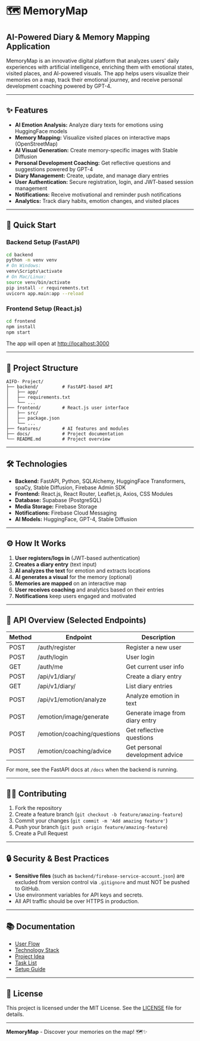 # 🗺️ MemoryMap

## AI-Powered Diary & Memory Mapping Application

MemoryMap is an innovative digital platform that analyzes users' daily experiences with artificial intelligence, enriching them with emotional states, visited places, and AI-powered visuals. The app helps users visualize their memories on a map, track their emotional journey, and receive personal development coaching powered by GPT-4.

---

## ✨ Features
- **AI Emotion Analysis:** Analyze diary texts for emotions using HuggingFace models
- **Memory Mapping:** Visualize visited places on interactive maps (OpenStreetMap)
- **AI Visual Generation:** Create memory-specific images with Stable Diffusion
- **Personal Development Coaching:** Get reflective questions and suggestions powered by GPT-4
- **Diary Management:** Create, update, and manage diary entries
- **User Authentication:** Secure registration, login, and JWT-based session management
- **Notifications:** Receive motivational and reminder push notifications
- **Analytics:** Track diary habits, emotion changes, and visited places

---

## 🚀 Quick Start

### Backend Setup (FastAPI)
```bash
cd backend
python -m venv venv
# On Windows:
venv\Scripts\activate
# On Mac/Linux:
source venv/bin/activate
pip install -r requirements.txt
uvicorn app.main:app --reload
```

### Frontend Setup (React.js)
```bash
cd frontend
npm install
npm start
```
The app will open at [http://localhost:3000](http://localhost:3000)

---

## 📁 Project Structure
```
AIFD- Project/
├── backend/         # FastAPI-based API
│   ├── app/
│   ├── requirements.txt
│   └── ...
├── frontend/        # React.js user interface
│   ├── src/
│   ├── package.json
│   └── ...
├── features/        # AI features and modules
├── docs/            # Project documentation
└── README.md        # Project overview
```

---

## 🛠️ Technologies
- **Backend:** FastAPI, Python, SQLAlchemy, HuggingFace Transformers, spaCy, Stable Diffusion, Firebase Admin SDK
- **Frontend:** React.js, React Router, Leaflet.js, Axios, CSS Modules
- **Database:** Supabase (PostgreSQL)
- **Media Storage:** Firebase Storage
- **Notifications:** Firebase Cloud Messaging
- **AI Models:** HuggingFace, GPT-4, Stable Diffusion

---

## ⚙️ How It Works
1. **User registers/logs in** (JWT-based authentication)
2. **Creates a diary entry** (text input)
3. **AI analyzes the text** for emotion and extracts locations
4. **AI generates a visual** for the memory (optional)
5. **Memories are mapped** on an interactive map
6. **User receives coaching** and analytics based on their entries
7. **Notifications** keep users engaged and motivated

---

## 📖 API Overview (Selected Endpoints)
| Method | Endpoint                        | Description                       |
|--------|----------------------------------|-----------------------------------|
| POST   | /auth/register                  | Register a new user               |
| POST   | /auth/login                     | User login                        |
| GET    | /auth/me                        | Get current user info             |
| POST   | /api/v1/diary/                  | Create a diary entry              |
| GET    | /api/v1/diary/                  | List diary entries                |
| POST   | /api/v1/emotion/analyze         | Analyze emotion in text           |
| POST   | /emotion/image/generate         | Generate image from diary entry   |
| POST   | /emotion/coaching/questions     | Get reflective questions          |
| POST   | /emotion/coaching/advice        | Get personal development advice   |

For more, see the FastAPI docs at `/docs` when the backend is running.

---

## 🧑‍💻 Contributing
1. Fork the repository
2. Create a feature branch (`git checkout -b feature/amazing-feature`)
3. Commit your changes (`git commit -m 'Add amazing feature'`)
4. Push your branch (`git push origin feature/amazing-feature`)
5. Create a Pull Request

---

## 🔒 Security & Best Practices
- **Sensitive files** (such as `backend/firebase-service-account.json`) are excluded from version control via `.gitignore` and must NOT be pushed to GitHub.
- Use environment variables for API keys and secrets.
- All API traffic should be over HTTPS in production.

---

## 📚 Documentation
- [User Flow](docs/user-flow.md)
- [Technology Stack](docs/tech-stack.md)
- [Project Idea](docs/idea.md)
- [Task List](docs/task-list.md)
- [Setup Guide](docs/setup-guide.md)

---

## 📄 License
This project is licensed under the MIT License. See the [LICENSE](LICENSE) file for details.

---

**MemoryMap** - Discover your memories on the map! 🗺️✨ 